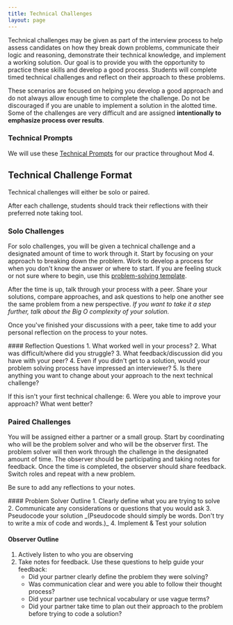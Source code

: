 ```yaml
---
title: Technical Challenges
layout: page
---
```


Technical challenges may be given as part of the interview process to help assess candidates on how they break down problems, communicate their logic and reasoning, demonstrate their technical knowledge, and implement a working solution. Our goal is to provide you with the opportunity to practice these skills and develop a good process. Students will complete timed technical challenges and reflect on their approach to these problems.

These scenarios are focused on helping you develop a good approach and do not always allow enough time to complete the challenge. Do not be discouraged if you are unable to implement a solution in the alotted time. Some of the challenges are very difficult and are assigned **intentionally to emphasize process over results**.

<section class="call-to-action">

### Technical Prompts

We will use these [Technical Prompts](./prompts) for our practice throughout Mod 4.

</section>

## Technical Challenge Format

Technical challenges will either be solo or paired.

After each challenge, students should track their reflections with their preferred note taking tool.

<!-- COMMENTING OUT UNTIL WE DECIDED IF WE WANT TO KEEP DOING THIS SURVEY AND HOW OFTEN -->
<!-- Students will also complete the [Technical Challenge Confidence Check](https://forms.gle/M24x2XisnkNGe35g8) survey at the beginning of the week and retake the survey at the end of the week to measure their progress. -->

### Solo Challenges

For solo challenges, you will be given a technical challenge and a designated amount of time to work through it. Start by focusing on your approach to breaking down the problem. Work to develop a process for when you don't know the answer or where to start. If you are feeling stuck or not sure where to begin, use this [problem-solving template](./problem_solving_template).

After the time is up, talk through your process with a peer. Share your solutions, compare approaches, and ask questions to help one another see the same problem from a new perspective. _If you want to take it a step further, talk about the Big O complexity of your solution._  

Once you've finished your discussions with a peer, take time to add your personal reflection on the process to your notes.

<section class="call-to-action">
#### Reflection Questions
1. What worked well in your process?
2. What was difficult/where did you struggle?
3. What feedback/discussion did you have with your peer?
4. Even if you didn't get to a solution, would your problem solving process have impressed an interviewer?
5. Is there anything you want to change about your approach to the next technical challenge?

If this isn't your first technical challenge:
6. Were you able to improve your approach? What went better?
</section>

### Paired Challenges

You will be assigned either a partner or a small group. Start by coordinating who will be the problem solver and who will be the observer first. The problem solver will then work through the challenge in the designated amount of time. The observer should be participating and taking notes for feedback. Once the time is completed, the observer should share feedback. Switch roles and repeat with a new problem.  

Be sure to add any reflections to your notes.  

<section class="call-to-action">
#### Problem Solver Outline
1. Clearly define what you are trying to solve
2. Communicate any considerations or questions that you would ask
3. Pseudocode your solution _(Pseudocode should simply be words. Don't try to write a mix of code and words.)_
4. Implement & Test your solution

#### Observer Outline
1. Actively listen to who you are observing
2. Take notes for feedback. Use these questions to help guide your feedback:
    - Did your partner clearly define the problem they were solving?
    - Was communication clear and were you able to follow their thought process?
    - Did your partner use technical vocabulary or use vague terms?
    - Did your partner take time to plan out their approach to the problem before trying to code a solution?
<section>
